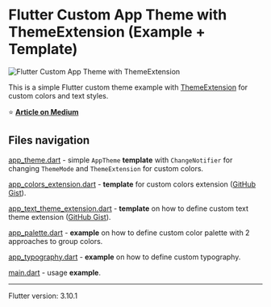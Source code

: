 # Flutter Custom App Theme with ThemeExtension (Example + Template)

![Flutter Custom App Theme with ThemeExtension](resources/preview.png)

This is a simple Flutter custom theme example with [ThemeExtension](https://api.flutter.dev/flutter/material/ThemeExtension-class.html) for custom colors and text styles.

⭐️ **[Article on Medium](https://medium.com/@alexandersnotes/flutter-custom-theme-with-themeextension-792034106abc)**

## Files navigation

[app_theme.dart](lib/theme/app_theme.dart) - simple `AppTheme` **template** with `ChangeNotifier` for changing `ThemeMode` and `ThemeExtension` for custom colors.

[app_colors_extension.dart](lib/theme/resources/extensions/app_colors_extension.dart) - **template** for custom colors extension ([GitHub Gist](https://gist.github.com/SashaKryzh/d353d19b84ddf679862b9aa9cd9d31c0)).

[app_text_theme_extension.dart](lib/theme/resources/extensions/app_text_theme_extension.dart) - **template** on how to define custom text theme extension ([GitHub Gist](https://gist.github.com/SashaKryzh/5b7eb45226dfb7ec521f7e1634c85dfc)).

[app_palette.dart](lib/theme/resources/colors/app_palette.dart) - **example** on how to define custom color palette with 2 approaches to group colors.

[app_typography.dart](lib/theme/resources/typography/app_typography.dart) - **example** on how to define custom typography.

[main.dart](lib/main.dart) - usage **example**.

---

Flutter version: 3.10.1
